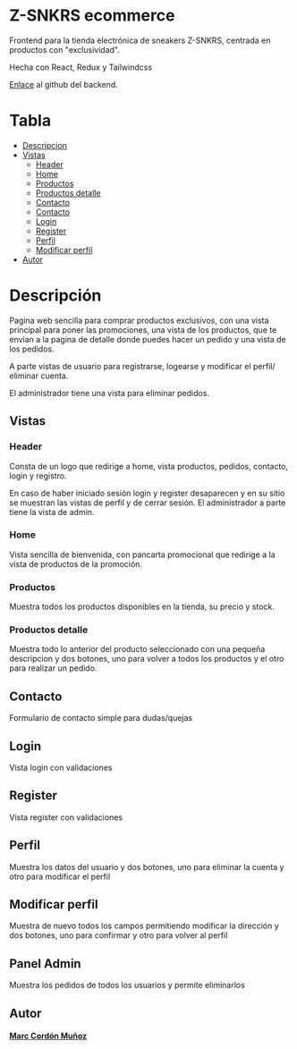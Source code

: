 # Z-SNKRS ecommerce

Frontend para la tienda electrónica de sneakers Z-SNKRS, centrada en productos con "exclusividad".

Hecha con React, Redux y Tailwindcss

[Enlace](https://github.com/marcormun/ecommerce-backend) al github del backend.

# Tabla

- [Descripcion](#Descripción)
- [Vistas](#Vistas)
    - [Header](#Header)
    - [Home](#Home)
    - [Productos](#Productos)
    - [Productos detalle](#Productos-detalle)
    - [Contacto](#Contacto)
    - [Contacto](#Contacto)
    - [Login](#Login)
    - [Register](#Register)
    - [Perfil](#Perfil)
    - [Modificar perfil](#Modificar-perfil)
- [Autor](#Autor)

# Descripción

Pagina web sencilla para comprar productos exclusivos, con una vista principal para poner las promociones, una vista de los productos, que te envian a la pagina de detalle donde puedes hacer un pedido y una vista de los pedidos.

A parte vistas de usuario para registrarse, logearse y modificar el perfil/ eliminar cuenta.

El administrador tiene una vista para eliminar pedidos.


## Vistas

### Header

Consta de un logo que redirige a home, vista productos, pedidos, contacto, login y registro.

En caso de haber iniciado sesión login y register desaparecen y en su sitio se muestran las vistas de perfil y de cerrar sesión. El administrador a parte tiene la vista de admin.

### Home

Vista sencilla de bienvenida, con pancarta promocional que redirige a la vista de productos de la promoción.


### Productos

Muestra todos los productos disponibles en la tienda, su precio y stock.

### Productos detalle

Muestra todo lo anterior del producto seleccionado con una pequeña descripcion y dos botones, uno para volver a todos los productos y el otro para realizar un pedido.

## Contacto

Formulario de contacto simple para dudas/quejas

## Login

Vista login con validaciones


## Register

Vista register con validaciones

## Perfil

Muestra los datos del usuario y dos botones, uno para eliminar la cuenta y otro para modificar el perfil

## Modificar perfil

Muestra de nuevo todos los campos permitiendo modificar la dirección y dos botones, uno para confirmar y otro para volver al perfil

## Panel Admin

Muestra los pedidos de todos los usuarios y permite eliminarlos

## Autor

#### [Marc Cordón Muñoz](https://github.com/marcormun)
